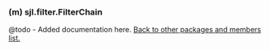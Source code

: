 ### (m) sjl.filter.FilterChain
@todo - Added documentation here.
[Back to other packages and members list.](#other-packages-and-members)
